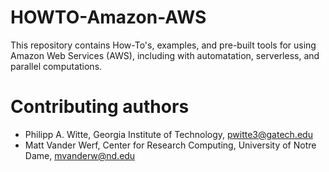 # HOWTO-Amazon-AWS

This repository contains How-To's, examples, and pre-built tools for using Amazon Web Services (AWS), including with automatation, serverless, and parallel computations.

# Contributing authors

 - Philipp A. Witte, Georgia Institute of Technology, pwitte3@gatech.edu
 - Matt Vander Werf, Center for Research Computing, University of Notre Dame, mvanderw@nd.edu
